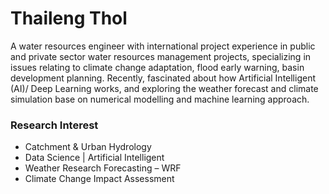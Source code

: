 # Thaileng Thol
A water resources engineer with international project experience in public and private sector water resources management projects, specializing in issues relating to climate change adaptation, flood early warning, basin development planning. Recently, fascinated about how Artificial Intelligent (AI)/ Deep Learning works, and exploring the weather forecast and climate simulation base on numerical modelling and machine learning approach.
### Research Interest
* Catchment & Urban Hydrology
* Data Science | Artificial Intelligent
* Weather Research Forecasting – WRF
* Climate Change Impact Assessment
